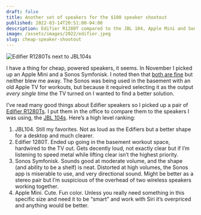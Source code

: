 ```yaml
---
draft: false
title: Another set of speakers for the $100 speaker shootout
published: 2022-03-14T20:51:00-04:00
description: Edifier R1280T compared to the JBL 104, Apple Mini and Sonos Symfonisk.
image: /assets/images/2022/edifier.jpeg
slug: cheap-speaker-shootout
---
```

![Edifier R1280Ts next to JBL104s](/assets/images/2022/edifier.jpeg)

I have a thing for cheap, powered speakers, it seems. In November I picked up an Apple Mini and a Sonos Symfonisk. I noted then that [both are fine](https://www.builtwith.coffee/blog-posts/2021/11/weeknotes-for-the-week-ending-november-21-2021#speaker-of-the-house) but neither blew me away. The Sonos was being used in the basement with an old Apple TV for workouts, but because it required selecting it as the output _every single time_ the TV turned on I wanted to find a better solution.

I’ve read many good things about Edifier speakers so I picked up a pair of [Edifier R1280Ts](https://www.amazon.com/gp/product/B088685QVJ/ref=ppx_yo_dt_b_asin_title_o03_s00?ie=UTF8&psc=1). I put them in the office to compare them to the speakers I was using, the [JBL 104s](https://jblpro.com/en/products/104). Here’s a high level ranking:

1. JBL104. Still my favorites. Not as loud as the Edifiers but a better shape for a desktop and much clearer.
2. Edifier 1280T. Ended up going in the basement workout space, hardwired to the TV out. Gets decently loud, not exactly clear but if I’m listening to speed metal while lifting clear isn’t the highest priority.
3. Sonos Symfonisk. Sounds good at moderate volume, and the shape (and ability to be a shelf) is neat. Distorted at high volumes, the Sonos app is miserable to use, and very directional sound. Might be better as a stereo pair but I’m suspicious of the overhead of two wireless speakers working together.
4. Apple Mini. Cute. Fun color. Unless you really need something in this specific size and need it to be “smart” and work with Siri it’s overpriced and anything would be better.


